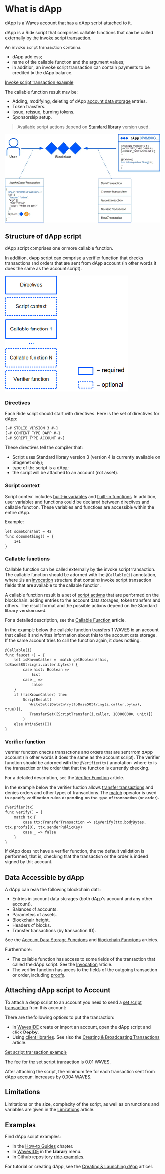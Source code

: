 # What is dApp

dApp is a Waves account that has a dApp script attached to it.

dApp is a Ride script that comprises сallable functions that can be called externally by the [invoke script transaction](/en/blockchain/transaction-type/invoke-script-transaction).

An invoke script transaction contains:

* dApp address;
* name of the callable function and the argument values;
* in addition, an invoke script transaction can contain payments to be credited to the dApp balance.

[Invoke script transaction example](https://nodes.wavesnodes.com/transactions/info/7CVjf5KGRRYj6UyTC2Etuu4cUxx9qQnCJox8vw9Gy9yq)

The callable function result may be:

* Adding, modifying, deleting of dApp [account data storage](/en/blockchain/account/account-data-storage) entries.
* Token transfers.
* Issue, reissue, burning tokens.
* Sponsorship setup.

> Available script actions depend on [Standard library](/en/ride/script/standard-library) version used.

![](./_assets/dapp.png)

## Structure of dApp script

dApp script comprises one or more callable function.

In addition, dApp script can comprise a verifier function that checks transactions and orders that are sent from dApp account (in other words it does the same as the account script).

![](./_assets/dapp-structure.png)

### Directives

Each Ride script should start with directives. Here is the set of directives for dApp:

```ride
{-# STDLIB_VERSION 3 #-}
{-# CONTENT_TYPE DAPP #-}
{-# SCRIPT_TYPE ACCOUNT #-}
```

These directives tell the compiler that:
- Script uses Standard library version 3 (version 4 is currently available on Stagenet only);
- type of the script is a dApp;
- the script will be attached to an account (not asset).

### Script context

Script context includes [built-in variables](/en/ride/variables/built-in-variables) and [built-in functions](/en/ride/functions/built-in-functions). In addition, user variables and functions could be declared between directives and callable function. These variables and functions are accessible within the entire dApp.

Example:

```
let someConstant = 42
func doSomething() = {
    1+1
}
```

### Callable functions

Callable function can be called externally by the invoke script transaction. The callable function should be adorned with the `@Callable(i)` annotation, where `i`is an [Invocation](/en/ride/structures/common-structures/invocation) structure that contains invoke script transaction fields that are available to the callable function.

A callable function result is a set of [script actions](/en/ride/structures/script-actions) that are performed on the blockchain: adding entries to the account data storages, token transfers and others. The result format and the possible actions depend on the Standard library version used.

For a detailed description, see the [Callable Function](/en/ride/functions/callable-function) article.

In the example below the callable function transfers 1 WAVES to an account that called it and writes information about this to the account data storage. If the same account tries to call the function again, it does nothing.

```ride
@Callable(i)
func faucet () = {
    let isKnownCaller =  match getBoolean(this, toBase58String(i.caller.bytes)) {
        case hist: Boolean =>
            hist
        case _ =>
            false
    }
    if (!isKnownCaller) then 
        ScriptResult(
           WriteSet([DataEntry(toBase58String(i.caller.bytes), true)]),
           TransferSet([ScriptTransfer(i.caller, 100000000, unit)])
        )
    else WriteSet([])
}
```

### Verifier function

Verifier function checks transactions and orders that are sent from dApp account (in other words it does the same as the account script). The verifier function should be adorned with the `@Verifier(tx)` annotation, where `tx` is the transaction or the order that that the function is currently checking.

For a detailed description, see the [Verifier Function](/en/ride/functions/verifier-function) article.

In the example below the verifier fuction allows [transfer transactions](/en/blockchain/transaction-type/transfer-transaction) and denies orders and other types of transactions. The [match](/en/ride/operators/match-case) operator is used to specify verification rules depending on the type of transaction (or order).

```ride
@Verifier(tx)
func verify() = {
    match tx {
        case ttx:TransferTransaction => sigVerify(ttx.bodyBytes, ttx.proofs[0], ttx.senderPublicKey)
        case _ => false
    }
}
```

If dApp does not have a verifier function, the the default validation is performed, that is, checking that the transaction or the order is indeed signed by this account.

## Data Accessible by dApp

A dApp can reaв the following blockchain data:

* Entries in account data storages (both dApp's account and any other account).
* Balances of accounts.
* Parameters of assets.
* Blockchain height.
* Headers of blocks.
* Transfer transactions (by transaction ID).

See the [Account Data Storage Functions](/en/ride/functions/built-in-functions/account-data-storage-functions) and [Blockchain Functions](/en/ride/functions/built-in-functions/blockchain-functions) articles.

Furthermore:

* The callable function has access to some fields of the transaction that called the dApp script. See the [Invocation](/en/ride/structures/common-structures/invocation) article.
* The verifier function has acces to the fields of the outgoing transaction or order, including [proofs](/en/blockchain/transaction/transaction-proof).

## Attaching dApp script to Account

To attach a dApp script to an account you need to send a [set script transaction](/en/blockchain/transaction-type/set-script-transaction) from this account:

There are the following options to put the transaction:

* In [Waves IDE](https://ide.wavesplatform.com/) create or import an account, open the dApp script and click **Deploy**.
* Using [client libraries](/en/building-apps/waves-api-and-sdk/client-libraries/). See also the [Creating & Broadcasting Transactions](/en/building-apps/how-to/basic/transaction) article.

[Set script transaction example](https://wavesexplorer.com/testnet/tx/213JdqCLq6qGLUvoXkMaSA2wLSwdzH24BuhHBhcBeHUR)

The fee for the set script transaction is 0.01 WAVES.

After attaching the script, the minimum fee for each transaction sent from  dApp account increases by 0.004 WAVES.

## Limitations

Limitations on the size, complexity of the script, as well as on functions and variables are given in the [Limitations](/en/ride/limits) article.

## Examples

Find dApp script examples:

* In the [How-to Guides](/en/building-apps/how-to#dapps) chapter.
* In [Waves IDE](https://ide.wavesplatform.com/) in the **Library** menu.
* In Github repository [ride-examples](https://github.com/wavesplatform/ride-examples/blob/master/welcome.md).

For tutorial on creating dApp, see the [Creating & Launching dApp](/en/building-apps/smart-contracts/writing-dapps) articel.
